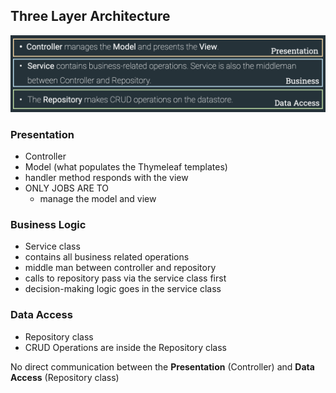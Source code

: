 ## Three Layer Architecture


![img.png](img.png)

### Presentation
- Controller
- Model (what populates the Thymeleaf templates)
- handler method responds with the view
- ONLY JOBS ARE TO 
  - manage the model and view

### Business Logic
- Service class
- contains all business related operations 
- middle man between controller and repository
- calls to repository pass via the service class first
- decision-making logic goes in the service class 

### Data Access
- Repository class
- CRUD Operations are inside the Repository class 

No direct communication between the **Presentation** (Controller) and **Data Access** (Repository class)


